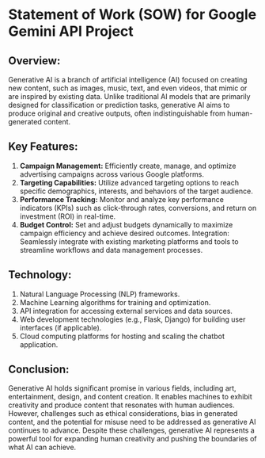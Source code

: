 # Statement of Work (SOW) for Google Gemini API Project

## Overview:
Generative AI is a branch of artificial intelligence (AI) focused on creating new content, such as images, music, text, and even videos, that mimic or are inspired by existing data. Unlike traditional AI models that are primarily designed for classification or prediction tasks, generative AI aims to produce original and creative outputs, often indistinguishable from human-generated content.

## Key Features:
1) **Campaign Management:** Efficiently create, manage, and optimize advertising campaigns across various Google platforms.
2) **Targeting Capabilities:** Utilize advanced targeting options to reach specific demographics, interests, and behaviors of the target audience.
3) **Performance Tracking:** Monitor and analyze key performance indicators (KPIs) such as click-through rates, conversions, and return on investment (ROI) in real-time.
4) **Budget Control:** Set and adjust budgets dynamically to maximize campaign efficiency and achieve desired outcomes.
Integration: Seamlessly integrate with existing marketing platforms and tools to streamline workflows and data management processes.

## Technology:
1) Natural Language Processing (NLP) frameworks.
2) Machine Learning algorithms for training and optimization.
3) API integration for accessing external services and data sources.
4) Web development technologies (e.g., Flask, Django) for building user interfaces (if applicable).
5) Cloud computing platforms for hosting and scaling the chatbot application.

## Conclusion:

Generative AI holds significant promise in various fields, including art, entertainment, design, and content creation. It enables machines to exhibit creativity and produce content that resonates with human audiences. However, challenges such as ethical considerations, bias in generated content, and the potential for misuse need to be addressed as generative AI continues to advance. Despite these challenges, generative AI represents a powerful tool for expanding human creativity and pushing the boundaries of what AI can achieve.
